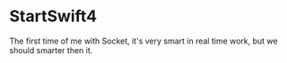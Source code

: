 # StartSwift4

The first time of me with Socket, it's very smart in real time work, but we should smarter then it.
